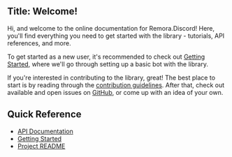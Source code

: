 Title: Welcome!
---------------------

Hi, and welcome to the online documentation for Remora.Discord! Here, you'll 
find everything you need to get started with the library - tutorials, API
references, and more.

To get started as a new user, it's recommended to check out 
[Getting Started][1], where we'll go through setting up a basic bot with the 
library.

If you're interested in contributing to the library, great! The best place to 
start is by reading through the [contribution guidelines][2]. After that, check
out available and open issues on [GitHub][3], or come up with an idea of your
own.

## Quick Reference
  * [API Documentation][4]
  * [Getting Started][1] 
  * [Project README][5]

[1]: guides/getting-started
[2]: github-info/CONTRIBUTING
[3]: https://www.github.com/Nihlus/Remora.Discord/issues
[4]: api
[5]: info/README
